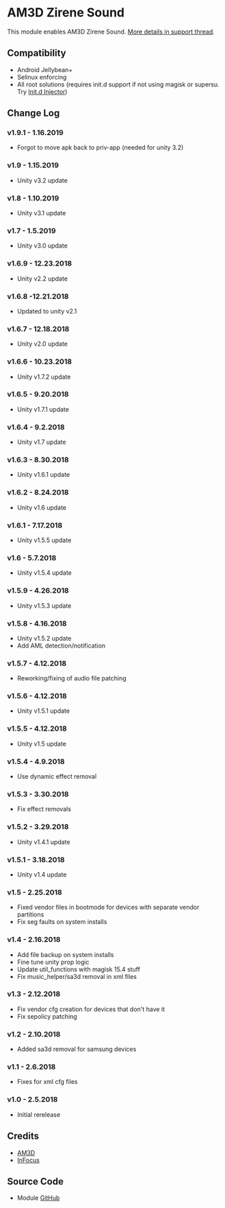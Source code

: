 # AM3D Zirene Sound
This module enables AM3D Zirene Sound. [More details in support thread](https://forum.xda-developers.com/android/apps-games/mod-zirene-sound-am3d-t3396698).

## Compatibility
* Android Jellybean+
* Selinux enforcing
* All root solutions (requires init.d support if not using magisk or supersu. Try [Init.d Injector](https://forum.xda-developers.com/android/software-hacking/mod-universal-init-d-injector-wip-t3692105))

## Change Log
### v1.9.1 - 1.16.2019
* Forgot to move apk back to priv-app (needed for unity 3.2)

### v1.9 - 1.15.2019
* Unity v3.2 update

### v1.8 - 1.10.2019
* Unity v3.1 update

### v1.7 - 1.5.2019
* Unity v3.0 update

### v1.6.9 - 12.23.2018
* Unity v2.2 update

### v1.6.8 -12.21.2018
* Updated to unity v2.1

### v1.6.7 - 12.18.2018
* Unity v2.0 update

### v1.6.6 - 10.23.2018
* Unity v1.7.2 update

### v1.6.5 - 9.20.2018
* Unity v1.7.1 update

### v1.6.4 - 9.2.2018
* Unity v1.7 update

### v1.6.3 - 8.30.2018
* Unity v1.6.1 update

### v1.6.2 - 8.24.2018
* Unity v1.6 update

### v1.6.1 - 7.17.2018
* Unity v1.5.5 update

### v1.6 - 5.7.2018
* Unity v1.5.4 update

### v1.5.9 - 4.26.2018
* Unity v1.5.3 update

### v1.5.8 - 4.16.2018
* Unity v1.5.2 update
* Add AML detection/notification

### v1.5.7 - 4.12.2018
* Reworking/fixing of audio file patching

### v1.5.6 - 4.12.2018
* Unity v1.5.1 update

### v1.5.5 - 4.12.2018
* Unity v1.5 update

### v1.5.4 - 4.9.2018
* Use dynamic effect removal

### v1.5.3 - 3.30.2018
* Fix effect removals

### v1.5.2 - 3.29.2018
* Unity v1.4.1 update

### v1.5.1 - 3.18.2018
* Unity v1.4 update

### v1.5 - 2.25.2018
* Fixed vendor files in bootmode for devices with separate vendor partitions
* Fix seg faults on system installs

### v1.4 - 2.16.2018
* Add file backup on system installs
* Fine tune unity prop logic
* Update util_functions with magisk 15.4 stuff
* Fix music_helper/sa3d removal in xml files

### v1.3 - 2.12.2018
* Fix vendor cfg creation for devices that don't have it
* Fix sepolicy patching

### v1.2 - 2.10.2018
* Added sa3d removal for samsung devices

### v1.1 - 2.6.2018
* Fixes for xml cfg files

### v1.0 - 2.5.2018
* Initial rerelease

## Credits
* [AM3D](http://www.am3d.com/home-english/products/zirene%C2%AE-sound.aspx)
* [InFocus](http://www.infocusindia.co.in/)

## Source Code
* Module [GitHub](https://github.com/therealahrion/AM3D-Zirene-Sound)

